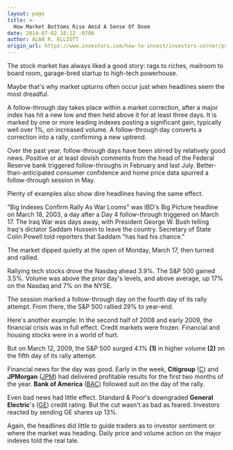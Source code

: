 ```yaml
---
layout: page
title: >-
  How Market Bottoms Rise Amid A Sense Of Doom
date: 2014-07-02 18:12 -0700
author: ALAN R. ELLIOTT
origin_url: https://www.investors.com/how-to-invest/investors-corner/psychology-and-follow-through-days/
---
```


The stock market has always liked a good story: rags to riches, mailroom to board room, garage-bred startup to high-tech powerhouse.

Maybe that's why market upturns often occur just when headlines seem the most dreadful.

A follow-through day takes place within a market correction, after a major index has hit a new low and then held above it for at least three days. It is marked by one or more leading indexes posting a significant gain, typically well over 1%, on increased volume. A follow-through day converts a correction into a rally, confirming a new uptrend.

Over the past year, follow-through days have been stirred by relatively good news. Positive or at least dovish comments from the head of the Federal Reserve bank triggered follow-throughs in February and last July. Better-than-anticipated consumer confidence and home price data spurred a follow-through session in May.

Plenty of examples also show dire headlines having the same effect.

"Big Indexes Confirm Rally As War Looms" was IBD's Big Picture headline on March 18, 2003, a day after a Day 4 follow-through triggered on March 17. The Iraq War was days away, with President George W. Bush telling Iraq's dictator Saddam Hussein to leave the country. Secretary of State Colin Powell told reporters that Saddam "has had his chance."

The market dipped quietly at the open of Monday, March 17, then turned and rallied.

Rallying tech stocks drove the Nasdaq ahead 3.9%. The S&P 500 gained 3.5%. Volume was above the prior day's levels, and above average, up 17% on the Nasdaq and 7% on the NYSE.

The session marked a follow-through day on the fourth day of its rally attempt. From there, the S&P 500 rallied 29% to year-end.

Here's another example: In the second half of 2008 and early 2009, the financial crisis was in full effect. Credit markets were frozen. Financial and housing stocks were in a world of hurt.

But on March 12, 2009, the S&P 500 surged 4.1% **(1)** in higher volume **(2)** on the fifth day of its rally attempt.

Financial news for the day was good. Early in the week, **Citigroup** ([C](https://research.investors.com/quote.aspx?symbol=C)) and **JPMorgan** ([JPM](https://research.investors.com/quote.aspx?symbol=JPM)) had delivered profitable results for the first two months of the year. **Bank of America** ([BAC](https://research.investors.com/quote.aspx?symbol=BAC)) followed suit on the day of the rally.

Even bad news had little effect. Standard & Poor's downgraded **General Electric**'s ([GE](https://research.investors.com/quote.aspx?symbol=GE)) credit rating. But the cut wasn't as bad as feared. Investors reacted by sending GE shares up 13%.

Again, the headlines did little to guide traders as to investor sentiment or where the market was heading. Daily price and volume action on the major indexes told the real tale.
